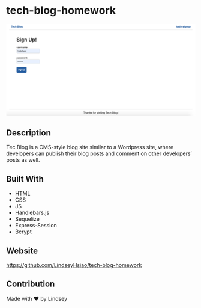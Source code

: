 # tech-blog-homework

<img src="./assets/images/tech-blog.png" alt="Tech Blog screenshot">


## Description

Tec Blog is a CMS-style blog site similar to a Wordpress site, where developers can publish their blog posts and comment on other developers’ posts as well. 



## Built With
* HTML
* CSS
* JS
* Handlebars.js
* Sequelize
* Express-Session
* Bcrypt

## Website

https://github.com/LindseyHsiao/tech-blog-homework


## Contribution
Made with ❤️ by Lindsey 
